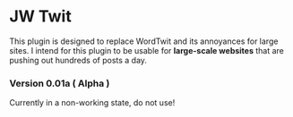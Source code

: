 # JW Twit

This plugin is designed to replace WordTwit and its annoyances for large sites.  I intend for this plugin to be usable for **large-scale websites** that are pushing out hundreds of posts a day.

### Version 0.01a ( Alpha )
Currently in a non-working state, do not use!